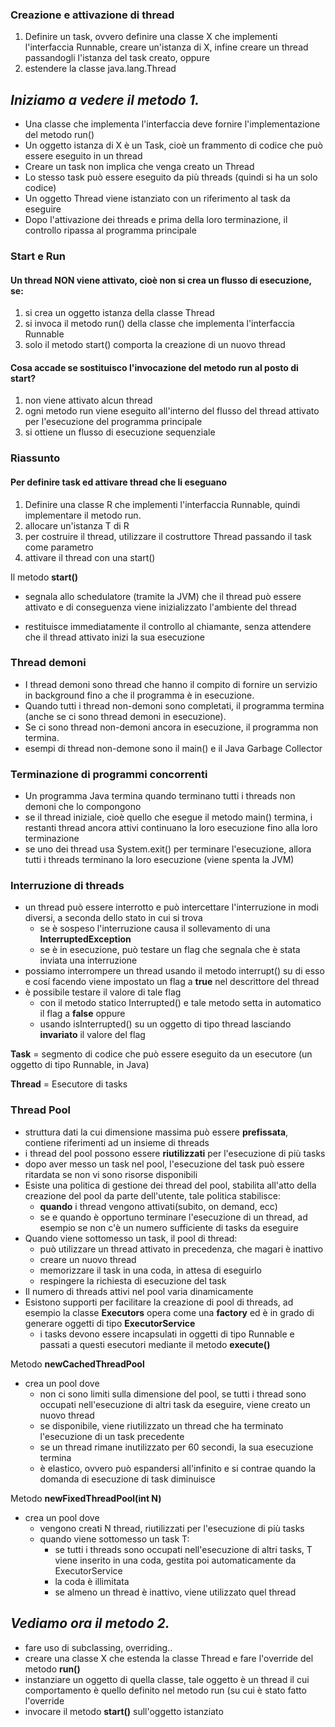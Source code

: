 ### Creazione e attivazione di thread
1. Definire un task, ovvero definire una classe X che implementi l'interfaccia
Runnable, creare un'istanza di X, infine creare un thread passandogli
l'istanza del task creato, oppure
2. estendere la classe java.lang.Thread

## *Iniziamo a vedere il metodo 1.*

* Una classe che implementa l'interfaccia deve fornire l'implementazione del
metodo run()
* Un oggetto istanza di X è un Task, cioè un frammento di codice che può essere
eseguito in un thread
* Creare un task non implica che venga creato un Thread
* Lo stesso task può essere eseguito da più threads (quindi si ha
un solo codice)
* Un oggetto Thread viene istanziato con un riferimento al task da eseguire
* Dopo l'attivazione dei threads e prima della loro terminazione, il controllo
ripassa al programma principale

### Start e Run

#### Un thread NON viene attivato, cioè non si crea un flusso di esecuzione, se:
1. si crea un oggetto istanza della classe Thread
2. si invoca il metodo run() della classe che implementa l'interfaccia
Runnable
3. solo il metodo start() comporta la creazione di un nuovo thread

#### Cosa accade se sostituisco l'invocazione del metodo run al posto di start?
1. non viene attivato alcun thread
2. ogni metodo run viene eseguito all'interno del flusso del thread
attivato per l'esecuzione del programma principale
3. si ottiene un flusso di esecuzione sequenziale

### Riassunto

#### Per definire task ed attivare thread che li eseguano
1. Definire una classe R che implementi l'interfaccia Runnable, quindi
implementare il metodo run.
2. allocare un'istanza T di R
3. per costruire il thread, utilizzare il costruttore Thread passando il task
come parametro
4. attivare il thread con una start()

Il metodo **start()**

* segnala allo schedulatore (tramite la JVM) che il thread può essere attivato
e di conseguenza viene inizializzato l'ambiente del thread

* restituisce immediatamente il controllo al chiamante, senza attendere che il
thread attivato inizi la sua esecuzione

### Thread demoni

* I thread demoni sono thread che hanno il compito di fornire un servizio  in
background  fino  a  che  il  programma  è  in  esecuzione.
* Quando  tutti  i  thread  non-demoni  sono  completati,  il  programma  termina
(anche se ci sono thread demoni in esecuzione).
* Se  ci  sono  thread  non-demoni  ancora  in  esecuzione,  il  programma  non
termina.
* esempi di thread non-demone sono il main() e il Java Garbage Collector

### Terminazione di programmi concorrenti

* Un programma Java termina quando terminano tutti i threads non demoni che
lo compongono
* se il thread iniziale, cioè quello che esegue il metodo main() termina, i
restanti thread ancora attivi continuano la loro esecuzione fino alla loro
terminazione
* se uno dei thread usa System.exit() per terminare l'esecuzione, allora tutti
i threads terminano la loro esecuzione (viene spenta la JVM)

### Interruzione di threads

* un thread può essere interrotto e può intercettare l'interruzione in modi
diversi, a seconda dello stato in cui si trova
    * se è sospeso l'interruzione causa il sollevamento di una
    **InterruptedException**
    * se è in esecuzione, può testare un flag che segnala che è stata inviata
    una interruzione
* possiamo interrompere un thread usando il metodo interrupt() su di esso e
cosí facendo viene impostato un flag a **true** nel descrittore del thread
* è possibile testare il valore di tale flag
   * con il metodo statico Interrupted() e tale metodo setta in automatico il
   flag a **false** oppure
   * usando isInterrupted() su un oggetto di tipo thread lasciando
   **invariato** il valore del flag

**Task** = segmento di codice che può essere eseguito da un esecutore (un
oggetto di tipo Runnable, in Java)

**Thread** = Esecutore di tasks

### Thread Pool
* struttura dati la cui dimensione massima può essere **prefissata**, contiene
riferimenti ad un insieme di threads
* i thread del pool possono essere **riutilizzati** per l'esecuzione di più
tasks
* dopo aver messo un task nel pool, l'esecuzione del task può essere ritardata
se non vi sono risorse disponibili
* Esiste una politica di gestione dei thread del pool, stabilita all'atto della
creazione del pool da parte dell'utente, tale politica stabilisce:
    * **quando** i thread vengono attivati(subito, on demand, ecc)
    * se e quando è opportuno terminare l'esecuzione di un thread, ad esempio
    se non c'è un numero sufficiente di tasks da eseguire
* Quando viene sottomesso un task, il pool di thread:
    * può utilizzare un thread attivato in precedenza, che magari è inattivo
    * creare un nuovo thread
    * memorizzare il task in una coda, in attesa di eseguirlo
    * respingere la richiesta di esecuzione del task
* Il numero di threads attivi nel pool varia dinamicamente
* Esistono supporti per facilitare la creazione di pool di threads, ad esempio
la classe **Executors** opera come una **factory** ed è in grado di generare
oggetti di tipo **ExecutorService**
    * i tasks devono essere incapsulati in oggetti di tipo Runnable e passati
    a questi esecutori mediante il metodo **execute()**

Metodo **newCachedThreadPool**
* crea un pool dove
    * non ci sono limiti sulla dimensione del pool, se tutti i thread sono
    occupati nell'esecuzione di altri task da eseguire, viene creato un nuovo
    thread
    * se disponibile, viene riutilizzato un thread che ha terminato
    l'esecuzione di un task precedente
    * se un thread rimane inutilizzato per 60 secondi, la sua esecuzione
    termina
    * è elastico, ovvero può espandersi all'infinito e si contrae quando la
    domanda di esecuzione di task diminuisce

Metodo **newFixedThreadPool(int N)**
* crea un pool dove
    * vengono creati N thread, riutilizzati per l'esecuzione di più tasks
    * quando viene sottomesso un task T:
        * se tutti i threads sono occupati nell'esecuzione di altri tasks, T
        viene inserito in una coda, gestita poi automaticamente da
        ExecutorService
        * la coda è illimitata
        * se almeno un thread è inattivo, viene utilizzato quel thread

## *Vediamo ora il metodo 2.*

* fare uso di subclassing, overriding..
* creare una classe X che estenda la classe Thread e fare l'override del
metodo **run()**
* instanziare un oggetto di quella classe, tale oggetto è un thread il cui
comportamento è quello definito nel metodo run (su cui è stato fatto
l'override
* invocare il metodo **start()** sull'oggetto istanziato





